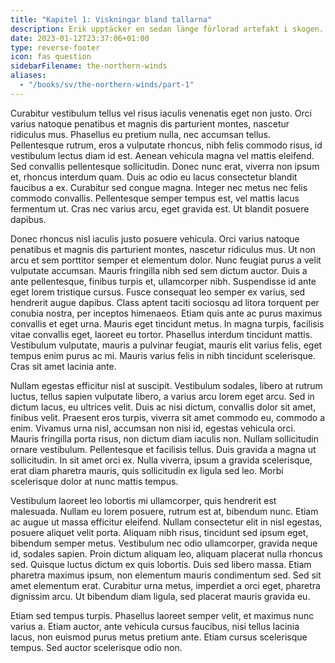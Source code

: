 ```yaml
---
title: "Kapitel 1: Viskningar bland tallarna"
description: Erik upptäcker en sedan länge förlorad artefakt i skogen.
date: 2023-01-12T23:37:06+01:00
type: reverse-footer
icon: fas question
sidebarFilename: the-northern-winds
aliases:
  - "/books/sv/the-northern-winds/part-1"
---
```

Curabitur vestibulum tellus vel risus iaculis venenatis eget non justo. Orci varius natoque penatibus et magnis dis parturient montes, nascetur ridiculus mus. Phasellus eu pretium nulla, nec accumsan tellus. Pellentesque rutrum, eros a vulputate rhoncus, nibh felis commodo risus, id vestibulum lectus diam id est. Aenean vehicula magna vel mattis eleifend. Sed convallis pellentesque sollicitudin. Donec nunc erat, viverra non ipsum et, rhoncus interdum quam. Duis ac odio eu lacus consectetur blandit faucibus a ex. Curabitur sed congue magna. Integer nec metus nec felis commodo convallis. Pellentesque semper tempus est, vel mattis lacus fermentum ut. Cras nec varius arcu, eget gravida est. Ut blandit posuere dapibus.

Donec rhoncus nisl iaculis justo posuere vehicula. Orci varius natoque penatibus et magnis dis parturient montes, nascetur ridiculus mus. Ut non arcu et sem porttitor semper et elementum dolor. Nunc feugiat purus a velit vulputate accumsan. Mauris fringilla nibh sed sem dictum auctor. Duis a ante pellentesque, finibus turpis et, ullamcorper nibh. Suspendisse id ante eget lorem tristique cursus. Fusce consequat leo semper ex varius, sed hendrerit augue dapibus. Class aptent taciti sociosqu ad litora torquent per conubia nostra, per inceptos himenaeos. Etiam quis ante ac purus maximus convallis et eget urna. Mauris eget tincidunt metus. In magna turpis, facilisis vitae convallis eget, laoreet eu tortor. Phasellus interdum tincidunt mattis. Vestibulum vulputate, mauris a pulvinar feugiat, mauris elit varius felis, eget tempus enim purus ac mi. Mauris varius felis in nibh tincidunt scelerisque. Cras sit amet lacinia ante.

Nullam egestas efficitur nisl at suscipit. Vestibulum sodales, libero at rutrum luctus, tellus sapien vulputate libero, a varius arcu lorem eget arcu. Sed in dictum lacus, eu ultrices velit. Duis ac nisi dictum, convallis dolor sit amet, finibus velit. Praesent eros turpis, viverra sit amet commodo eu, commodo a enim. Vivamus urna nisl, accumsan non nisi id, egestas vehicula orci. Mauris fringilla porta risus, non dictum diam iaculis non. Nullam sollicitudin ornare vestibulum. Pellentesque et facilisis tellus. Duis gravida a magna ut sollicitudin. In sit amet orci ex. Nulla viverra, ipsum a gravida scelerisque, erat diam pharetra mauris, quis sollicitudin ex ligula sed leo. Morbi scelerisque dolor at nunc mattis tempus.

Vestibulum laoreet leo lobortis mi ullamcorper, quis hendrerit est malesuada. Nullam eu lorem posuere, rutrum est at, bibendum nunc. Etiam ac augue ut massa efficitur eleifend. Nullam consectetur elit in nisl egestas, posuere aliquet velit porta. Aliquam nibh risus, tincidunt sed ipsum eget, bibendum semper metus. Vestibulum nec odio ullamcorper, gravida neque id, sodales sapien. Proin dictum aliquam leo, aliquam placerat nulla rhoncus sed. Quisque luctus dictum ex quis lobortis. Duis sed libero massa. Etiam pharetra maximus ipsum, non elementum mauris condimentum sed. Sed sit amet elementum erat. Curabitur urna metus, imperdiet a orci eget, pharetra dignissim arcu. Ut bibendum diam ligula, sed placerat mauris gravida eu.

Etiam sed tempus turpis. Phasellus laoreet semper velit, et maximus nunc varius a. Etiam auctor, ante vehicula cursus faucibus, nisi tellus lacinia lacus, non euismod purus metus pretium ante. Etiam cursus scelerisque tempus. Sed auctor scelerisque odio non.